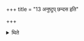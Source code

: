 +++
title = "13 अनुष्टुप् छन्दस इति"

+++

<details><summary>थिते</summary>

अनुष्टुप् छन्दस इति सर्वत्र भक्षमन्त्रं नमति १३
</details>
